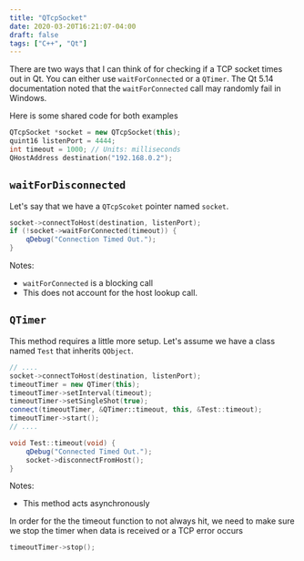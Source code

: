 ```yaml
---
title: "QTcpSocket"
date: 2020-03-20T16:21:07-04:00
draft: false
tags: ["C++", "Qt"]
---
```


There are two ways that I can think of for checking if a TCP socket times out in Qt. You can either use `waitForConnected` or a `QTimer`.  The Qt 5.14 documentation noted that the `waitForConnected` call may randomly fail in Windows.

Here is some shared code for both examples

```c++
QTcpSocket *socket = new QTcpSocket(this);
quint16 listenPort = 4444;
int timeout = 1000; // Units: milliseconds
QHostAddress destination("192.168.0.2");
```



## `waitForDisconnected`

Let's say that we have a `QTcpScoket` pointer named `socket`. 

```c++
socket->connectToHost(destination, listenPort);
if (!socket->waitForConnected(timeout)) {
    qDebug("Connection Timed Out.");
}
```

Notes:

- `waitForConnected` is a blocking call
- This does not account for the host lookup call.

## `QTimer`

This method requires a little more setup. Let's assume we have a class named `Test` that inherits `QObject`.

```c++
// ....
socket->connectToHost(destination, listenPort);
timeoutTimer = new QTimer(this);
timeoutTimer->setInterval(timeout);
timeoutTimer->setSingleShot(true);
connect(timeoutTimer, &QTimer::timeout, this, &Test::timeout);
timeoutTimer->start();
// ....

void Test::timeout(void) {
    qDebug("Connected Timed Out.");
    socket->disconnectFromHost();
}
```

Notes:

- This method acts asynchronously

In order for the the timeout function to not always hit, we need to make sure we stop the timer when data is received or a TCP error occurs

```c++
timeoutTimer->stop();
```

